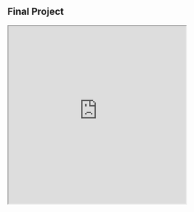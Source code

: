 ## Final Project

<iframe width="400" height="400" src="https://editor.p5js.org/seamus.tynan/embed/5xqWwOaB6"></iframe>